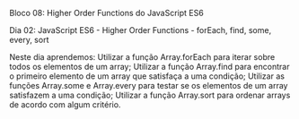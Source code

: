 Bloco 08: Higher Order Functions do JavaScript ES6

Dia 02: JavaScript ES6 - Higher Order Functions - forEach, find, some, every, sort 

Neste dia aprendemos: 
Utilizar a função Array.forEach para iterar sobre todos os elementos de um array; 
Utilizar a função Array.find para encontrar o primeiro elemento de um array que satisfaça a uma condição; 
Utilizar as funções Array.some e Array.every para testar se os elementos de um array satisfazem a uma condição; 
Utilizar a função Array.sort para ordenar arrays de acordo com algum critério. 

